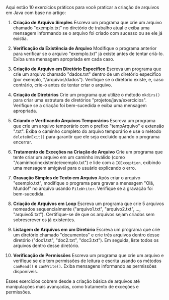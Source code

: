 Aqui estão 10 exercícios práticos para você praticar a criação de arquivos em Java com base no artigo:

1. **Criação de Arquivo Simples**
   Escreva um programa que crie um arquivo chamado "exemplo.txt" no diretório de trabalho atual e exiba uma mensagem informando se o arquivo foi criado com sucesso ou se ele já existia.

2. **Verificação da Existência de Arquivo**
   Modifique o programa anterior para verificar se o arquivo "exemplo.txt" já existe antes de tentar criá-lo. Exiba uma mensagem apropriada em cada caso.

3. **Criação de Arquivo em Diretório Específico**
   Escreva um programa que crie um arquivo chamado "dados.txt" dentro de um diretório específico (por exemplo, "/arquivos/dados"). Verifique se o diretório existe, e, caso contrário, crie-o antes de tentar criar o arquivo.

4. **Criação de Diretórios**
   Crie um programa que utilize o método `mkdirs()` para criar uma estrutura de diretórios "projetos/java/exercicios". Verifique se a criação foi bem-sucedida e exiba uma mensagem apropriada.

5. **Criando e Verificando Arquivos Temporários**
   Escreva um programa que crie um arquivo temporário com o prefixo "tempArquivo" e extensão ".txt". Exiba o caminho completo do arquivo temporário e use o método `deleteOnExit()` para garantir que ele seja excluído quando o programa encerrar.

6. **Tratamento de Exceções na Criação de Arquivo**
   Crie um programa que tente criar um arquivo em um caminho inválido (como "/caminho/inexistente/exemplo.txt") e lide com a `IOException`, exibindo uma mensagem amigável para o usuário explicando o erro.

7. **Gravação Simples de Texto em Arquivo**
   Após criar o arquivo "exemplo.txt", modifique o programa para gravar a mensagem "Olá, Mundo!" no arquivo usando `FileWriter`. Verifique se a gravação foi bem-sucedida.

8. **Criação de Arquivos em Loop**
   Escreva um programa que crie 5 arquivos nomeados sequencialmente ("arquivo1.txt", "arquivo2.txt", ..., "arquivo5.txt"). Certifique-se de que os arquivos sejam criados sem sobrescrever os já existentes.

9. **Listagem de Arquivos em um Diretório**
   Escreva um programa que crie um diretório chamado "documentos" e crie três arquivos dentro desse diretório ("doc1.txt", "doc2.txt", "doc3.txt"). Em seguida, liste todos os arquivos dentro desse diretório.

10. **Verificação de Permissões**
    Escreva um programa que crie um arquivo e verifique se ele tem permissões de leitura e escrita usando os métodos `canRead()` e `canWrite()`. Exiba mensagens informando as permissões disponíveis.

Esses exercícios cobrem desde a criação básica de arquivos até manipulações mais avançadas, como tratamento de exceções e permissões.